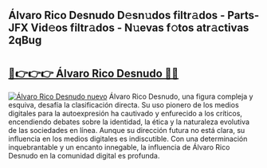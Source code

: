 ## Álvaro Rico Desnudo D𝚎sn𝚞dos filtr𝚊dos - Parts-JFX Vid𝚎os filtr𝚊dos - N𝚞evas f𝚘tos atr𝚊ctivas 2qBug

# <h2><a href="http://mb9ib2r.tromn.icu/?c=%c3%81lvaro+Rico+Desnudo">🔗👉👉👉 Álvaro Rico Desnudo 🔗🔗</a></h2>

[![Álvaro Rico Desnudo nuevo](https://i.imgur.com/pEAQMta.gif)](http://mb9ib2r.tromn.icu/?c=%c3%81lvaro+Rico+Desnudo)
Álvaro Rico Desnudo, una figura compleja y esquiva, desafía la clasificación directa. Su uso pionero de los medios digitales para la autoexpresión ha cautivado y enfurecido a los críticos, encendiendo debates sobre la identidad, la ética y la naturaleza evolutiva de las sociedades en línea. Aunque su dirección futura no está clara, su influencia en los medios digitales es indiscutible. Con una determinación inquebrantable y un encanto innegable, la influencia de Álvaro Rico Desnudo en la comunidad digital es profunda.
